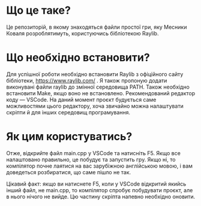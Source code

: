 # Що це таке?

Це репозиторій, в якому знаходяться файли простої гри, яку Месники Коваля розроблятимуть, користуючись бібліотекою Raylib.

# Що необхідно встановити?

Для успішної роботи необхідно встановити Raylib з офіційного сайту бібліотеки, https://www.raylib.com/ . Я також пропоную додати виконувані файли raylib до змінної середовища PATH.
Також необхідно встановити Make, якщо воно не встановлено.
Рекомендований редактор коду — VSCode. На даний момент проєкт будується саме можливостями цього редактору, хоча звичайно можна налаштувати скріпти й для інших середовищ програмування.

# Як цим користуватись?

Отже, відкрийте файл main.cpp у VSCode та натисніть F5. Якщо все налаштовано правильно, це побудує та запустить гру. Якщо ні, то компілятор почне лаятися на вас зарубіжною англійською мовою, і вам доведеться розбиратися, що саме пішло не так.

Цікавий факт: якщо ви натиснете F5, коли у VSCode відкритий якийсь інший файл, не main.cpp, то компілятор спробує побудувати проєкт, але в нього нічого не вийде. Цю частину скріпта напевно необхідно оновити.